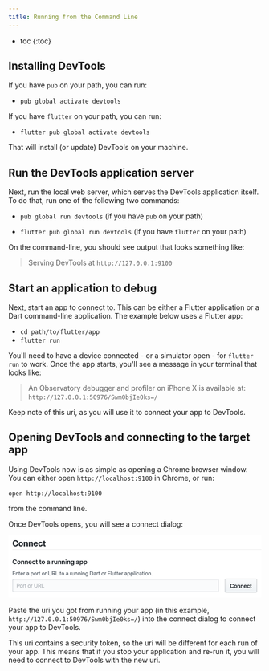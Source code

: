 ```yaml
---
title: Running from the Command Line
---
```


* toc
{:toc}

## Installing DevTools

If you have `pub` on your path, you can run:

- `pub global activate devtools`

If you have `flutter` on your path, you can run:

- `flutter pub global activate devtools`

That will install (or update) DevTools on your machine.

## Run the DevTools application server

Next, run the local web server, which serves the DevTools application itself.
To do that, run one of the following two commands:

- `pub global run devtools` (if you have `pub` on your path)

- `flutter pub global run devtools` (if you have `flutter` on your path)

On the command-line, you should see output that looks something like:

> Serving DevTools at `http://127.0.0.1:9100`

## Start an application to debug

Next, start an app to connect to. This can be either a Flutter application or a Dart
command-line application. The example below uses a Flutter app:

- `cd path/to/flutter/app`
- `flutter run`

You'll need to have a device connected - or a simulator open - for `flutter run` to work.
Once the app starts, you'll see a message in your terminal that looks like:

> An Observatory debugger and profiler on iPhone X is available at: `http://127.0.0.1:50976/Swm0bjIe0ks=/`

Keep note of this uri, as you will use it to connect your app to DevTools.

## Opening DevTools and connecting to the target app

Using DevTools now is as simple as opening a Chrome browser window. You can either open
`http://localhost:9100` in Chrome, or run:

```
open http://localhost:9100
```

from the command line.

Once DevTools opens, you will see a connect dialog:

<img src="images/connect_dialog.png" width="600" />

Paste the uri you got from running your app (in this example, `http://127.0.0.1:50976/Swm0bjIe0ks=/`)
into the connect dialog to connect your app to DevTools.

This uri contains a security token, so the uri will be different for each run of your app.
This means that if you stop your application and re-run it, you will need to connect to DevTools
with the new uri.
